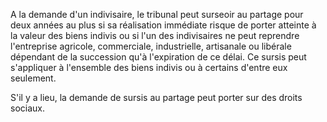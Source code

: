   
 A la demande d'un indivisaire, le tribunal peut surseoir au partage pour deux années au plus si sa réalisation immédiate risque de porter atteinte à la valeur des biens indivis ou si l'un des indivisaires ne peut reprendre l'entreprise agricole, commerciale, industrielle, artisanale ou libérale dépendant de la succession qu'à l'expiration de ce délai. Ce sursis peut s'appliquer à l'ensemble des biens indivis ou à certains d'entre eux seulement.  

  
 S'il y a lieu, la demande de sursis au partage peut porter sur des droits sociaux.  
